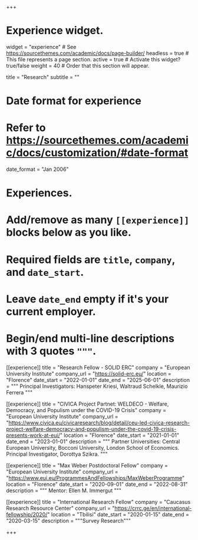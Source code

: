 +++
# Experience widget.
widget = "experience"  # See https://sourcethemes.com/academic/docs/page-builder/
headless = true  # This file represents a page section.
active = true  # Activate this widget? true/false
weight = 40  # Order that this section will appear.

title = "Research"
subtitle = ""

# Date format for experience
#   Refer to https://sourcethemes.com/academic/docs/customization/#date-format
date_format = "Jan 2006"

# Experiences.
#   Add/remove as many `[[experience]]` blocks below as you like.
#   Required fields are `title`, `company`, and `date_start`.
#   Leave `date_end` empty if it's your current employer.
#   Begin/end multi-line descriptions with 3 quotes `"""`.


[[experience]]
  title = "Research Fellow - SOLID ERC"
  company = "European University Institute"
  company_url = "https://solid-erc.eu/"
  location = "Florence"
  date_start = "2022-01-01"
  date_end = "2025-06-01"
  description = """
  Principal Investigators: Hanspeter Kriesi, Waltraud Schelkle, Maurizio Ferrera
  """


  [[experience]]
  title = "CIVICA Project Partnet: WELDECO - Welfare, Democracy, and Populism under the COVID-19 Crisis"
  company = "European University Institute"
  company_url = "https://www.civica.eu/civicaresearch/blog/detail/ceu-led-civica-research-project-welfare-democracy-and-populism-under-the-covid-19-crisis-presents-work-at-eui/"
  location = "Florence"
  date_start = "2021-01-01"
  date_end = "2023-01-01"
  description = """
  Partner Universities: Central European University, Bocconi University, London School of Economics. Principal Investigator, Dorottya Szikra.
  """

[[experience]]
  title = "Max Weber Postdoctoral Fellow"
  company = "European University Institute"
  company_url = "https://www.eui.eu/ProgrammesAndFellowships/MaxWeberProgramme"
  location = "Florence"
  date_start = "2020-09-01"
  date_end = "2022-08-31"
  description = """
  Mentor: Ellen M. Immergut
  """


  
[[experience]]
  title = "International Research Fellow"
  company = "Caucasus Research Resource Center"
  company_url = "https://crrc.ge/en/international-fellowship/2020/"
  location = "Tbilisi"
  date_start = "2020-01-15"
  date_end = "2020-03-15"
  description = """Survey Research"""
  
  
  
+++
